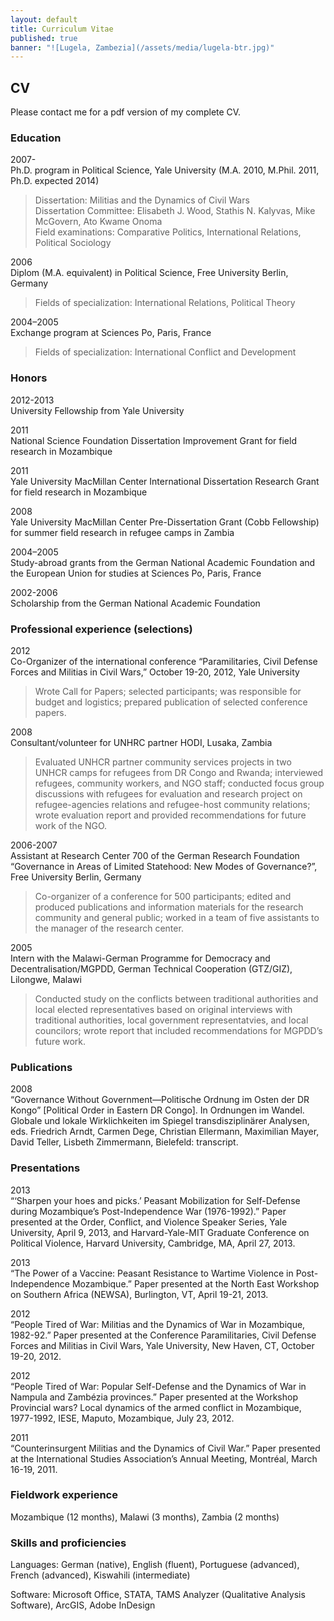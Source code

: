 ```yaml
---
layout: default
title: Curriculum Vitae
published: true
banner: "![Lugela, Zambezia](/assets/media/lugela-btr.jpg)"
---
```


## CV 

Please contact me for a pdf version of my complete CV.

### Education

2007-  
Ph.D. program in Political Science, Yale University (M.A. 2010, M.Phil. 2011, Ph.D. expected 2014) 

> Dissertation: Militias and the Dynamics of Civil Wars    
Dissertation Committee: Elisabeth J. Wood, Stathis N. Kalyvas, Mike McGovern, Ato Kwame Onoma    
Field examinations: Comparative Politics, International Relations, 	Political Sociology  

2006   
Diplom (M.A. equivalent) in Political Science, Free University Berlin, Germany  

> Fields of specialization: International Relations, Political Theory

2004–2005   
Exchange program at Sciences Po, Paris, France

> Fields of specialization: International Conflict and Development

### Honors

2012-2013   	
University Fellowship from Yale University  

2011	  
National Science Foundation Dissertation Improvement Grant for field research in Mozambique

2011	   
Yale University MacMillan Center International Dissertation Research Grant for field research in Mozambique

2008	   
Yale University MacMillan Center Pre-Dissertation Grant (Cobb Fellowship) for summer field research in refugee camps in Zambia

2004–2005	   
Study-abroad grants from the German National Academic Foundation and the European Union for studies at Sciences Po, Paris, France

2002-2006	   
Scholarship from the German National Academic Foundation

### Professional experience (selections)

2012   
Co-Organizer of the international conference “Paramilitaries, Civil Defense Forces and Militias in Civil Wars,” October 19-20, 2012, Yale University    

> Wrote Call for Papers; selected participants; was responsible for budget and logistics; prepared publication of selected conference papers.  

2008	   
Consultant/volunteer for UNHRC partner HODI, Lusaka, Zambia  

> Evaluated UNHCR partner community services projects in two UNHCR camps for refugees from DR Congo and Rwanda; interviewed refugees, community workers, and NGO staff; conducted focus group discussions with refugees for evaluation and research project on refugee-agencies relations and refugee-host community relations; wrote evaluation report and provided recommendations for future work of the NGO.

2006-2007	   
Assistant at Research Center 700 of the German Research Foundation “Governance in Areas of Limited Statehood: New Modes of Governance?”, Free University Berlin, Germany  

> Co-organizer of a conference for 500 participants; edited and produced publications and information materials for the research community and general public; worked in a team of five assistants to the manager of the research center.

2005	   
Intern with the Malawi-German Programme for Democracy and Decentralisation/MGPDD, German Technical Cooperation (GTZ/GIZ), Lilongwe, Malawi  

> Conducted study on the conflicts between traditional authorities and local elected representatives based on original interviews with traditional authorities, local government representatvies, and local councilors; wrote report that included recommendations for MGPDD’s future work.

### Publications

2008   
“Governance Without Government—Politische Ordnung im Osten der DR Kongo” [Political Order in Eastern DR Congo]. In Ordnungen im Wandel. Globale und lokale Wirklichkeiten im Spiegel transdisziplinärer Analysen, eds. Friedrich Arndt, Carmen Dege, Christian Ellermann, Maximilian Mayer, David Teller, Lisbeth Zimmermann, Bielefeld: transcript.

### Presentations

2013	   
“‘Sharpen your hoes and picks.’ Peasant Mobilization for Self-Defense during Mozambique’s Post-Independence War (1976-1992).” Paper presented at the Order, Conflict, and Violence Speaker Series, Yale University, April 9, 2013, and Harvard-Yale-MIT Graduate Conference on Political Violence, Harvard University, Cambridge, MA, April 27, 2013.

2013   
“The Power of a Vaccine: Peasant Resistance to Wartime Violence in Post-Independence Mozambique.” Paper presented at the North East Workshop on Southern Africa (NEWSA), Burlington, VT, April 19-21, 2013.

2012   
“People Tired of War: Militias and the Dynamics of War in Mozambique, 1982-92.” Paper presented at the Conference Paramilitaries, Civil Defense Forces and Militias in Civil Wars, Yale University, New Haven, CT, October 19-20, 2012.

2012   
“People Tired of War: Popular Self-Defense and the Dynamics of War in Nampula and Zambézia provinces.” Paper presented at the Workshop Provincial wars? Local dynamics of the armed conflict in Mozambique, 1977-1992, IESE, Maputo, Mozambique, July 23, 2012.

2011    
“Counterinsurgent Militias and the Dynamics of Civil War.” Paper presented at the International Studies Association’s Annual Meeting, Montréal, March 16-19, 2011.

### Fieldwork experience

Mozambique (12 months), Malawi (3 months), Zambia (2 months)

### Skills and proficiencies

Languages: German (native), English (fluent), Portuguese (advanced), French (advanced), Kiswahili (intermediate)

Software: Microsoft Office, STATA, TAMS Analyzer (Qualitative Analysis Software), ArcGIS, Adobe InDesign